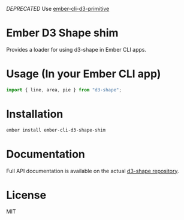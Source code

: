 *DEPRECATED*
Use [ember-cli-d3-primitive](https://github.com/ivanvanderbyl/ember-cli-d3-primitive)

# Ember D3 Shape shim

Provides a loader for using d3-shape in Ember CLI apps.

# Usage (In your Ember CLI app)

```js
import { line, area, pie } from "d3-shape";
```

# Installation

```bash
ember install ember-cli-d3-shape-shim
```

# Documentation

Full API documentation is available on the actual [d3-shape repository](https://github.com/d3/d3-shape).

# License

MIT
